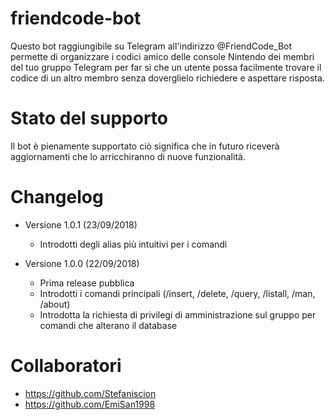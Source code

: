 # friendcode-bot

Questo bot raggiungibile su Telegram all'indirizzo @FriendCode_Bot permette di organizzare i codici amico delle console
Nintendo dei membri del tuo gruppo Telegram per far sì che un utente possa facilmente trovare il codice di un altro
membro senza doverglielo richiedere e aspettare risposta.

# Stato del supporto
Il bot è pienamente supportato ciò significa che in futuro riceverà aggiornamenti che lo arricchiranno di nuove 
funzionalità.

# Changelog

- Versione 1.0.1 (23/09/2018)
    - Introdotti degli alias più intuitivi per i comandi

- Versione 1.0.0 (22/09/2018)
    - Prima release pubblica
    - Introdotti i comandi principali (/insert, /delete, /query, /listall, /man, /about)
    - Introdotta la richiesta di privilegi di amministrazione sul gruppo per comandi che alterano il database
    
# Collaboratori

- https://github.com/Stefaniscion
- https://github.com/EmiSan1998